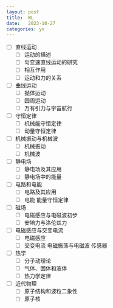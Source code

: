 ```yaml
---
layout: post
title:  WL
date:   2023-10-27
categories: yx
---
```


*   [ ] 直线运动
    *   [ ] 运动的描述
    *   [ ] 匀变速直线运动的研究
    *   [ ] 相互作用
    *   [ ] 运动和力的关系
*   [ ] 曲线运动
    *   [ ] 抛体运动
    *   [ ] 圆周运动
    *   [ ] 万有引力与宇宙航行
*   [ ] 守恒定律
    *   [ ] 机械能守恒定律
    *   [ ] 动量守恒定律
*   [ ] 机械振动与机械波
    *   [ ] 机械振动
    *   [ ] 机械波
*   [ ] 静电场
    *   [ ] 静电场及其应用
    *   [ ] 静电场中的能量
*   [ ] 电路和电能
    *   [ ] 电路及其应用
    *   [ ] 电能 能量守恒定律
*   [ ] 磁场
    *   [ ] 电磁感应与电磁波初步
    *   [ ] 安培力与洛伦兹力
*   [ ] 电磁感应与交变电流
    *   [ ] 电磁感应
    *   [ ] 交变电流 电磁振荡与电磁波 传感器
*   [ ] 热学
    *   [ ] 分子动理论
    *   [ ] 气体、固体和液体
    *   [ ] 热力学定律
*   [ ] 近代物理
    *   [ ] 原子结构和波粒二象性
    *   [ ] 原子核